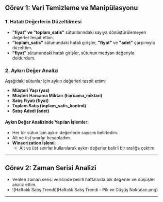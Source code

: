 ## Görev 1: Veri Temizleme ve Manipülasyonu

### 1. Hatalı Değerlerin Düzeltilmesi
- **"fiyat" ve "toplam_satis"** sütunlarındaki sayıya dönüştürülemeyen değerler tespit ettim.
- **"toplam_satis"** sütunundaki hatalı girişler, **"fiyat"** ve **"adet"** çarpımıyla düzelttim.
- **"fiyat"** sütunundaki hatalı girişler, sütunun medyan değeriyle doldurdum.

### 2. Aykırı Değer Analizi
Aşağıdaki sütunlar için aykırı değerleri tespit ettim:
- **Müşteri Yaşı (yas)**
- **Müşteri Harcama Miktarı (harcama_miktari)**
- **Satış Fiyatı (fiyat)**
- **Toplam Satış (toplam_satis_kontrol)**
- **Satış Adedi (adet)**

#### Aykırı Değer Analizinde Yapılan İşlemler:
- Her bir sütun için aykırı değerlerin sayısını belirledim.
- Alt ve üst sınırlar hesapladım.
- **Winsorization İşlemi**:
  - Alt ve üst sınırlar kullanılarak aykırı değerler belirli bir aralığa çektim.

---

## Görev 2: Zaman Serisi Analizi

- Verilen zaman serisi verisinde belirli haftalarda pik değerler ve düşüşler analiz ettim.
- ![Haftalık Satış Trendi](Haftalık Satış Trendi - Pik ve Düşüş Noktaları.png)


---
